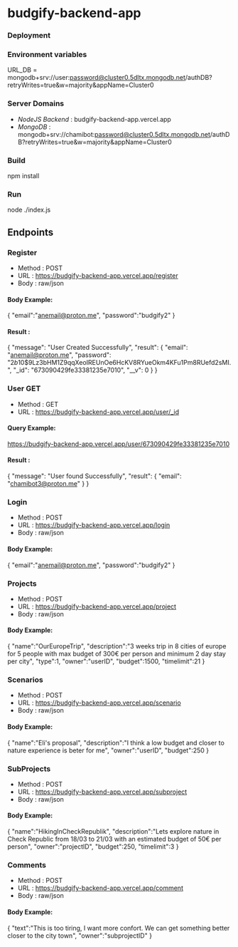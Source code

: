 # budgify-backend-app

### Deployment

### Environment variables
URL_DB = mongodb+srv://user:password@cluster0.5dltx.mongodb.net/authDB?retryWrites=true&w=majority&appName=Cluster0

### Server Domains
- *NodeJS Backend* : budgify-backend-app.vercel.app
- *MongoDB* : mongodb+srv://chamibot:password@cluster0.5dltx.mongodb.net/authDB?retryWrites=true&w=majority&appName=Cluster0

### Build
npm install

### Run 
node ./index.js


## Endpoints

### Register

- Method : POST
- URL : https://budgify-backend-app.vercel.app/register
- Body : raw/json

#### Body Example:
{
    "email":"anemail@proton.me",
    "password":"budgify2"
}

#### Result :
{
    "message": "User Created Successfully",
    "result": {
        "email": "anemail@proton.me",
        "password": "$2b$10$9Lz3bHM1Z9qqXeoIREUnOe6HcKV8RYueOkm4KFu1Pm8RUefd2sMI.",
        "_id": "673090429fe33381235e7010",
        "__v": 0
    }
}

### User GET

- Method : GET
- URL : https://budgify-backend-app.vercel.app/user/_id

#### Query Example:
https://budgify-backend-app.vercel.app/user/673090429fe33381235e7010

#### Result :
{
    "message": "User found Successfully",
    "result": {
        "email": "chamibot3@proton.me"
    }
}

### Login

- Method : POST
- URL : https://budgify-backend-app.vercel.app/login
- Body : raw/json

#### Body Example:
{
    "email":"anemail@proton.me",
    "password":"budgify2"
}


### Projects

- Method : POST
- URL : https://budgify-backend-app.vercel.app/project
- Body : raw/json

#### Body Example:
{
    "name":"OurEuropeTrip",
    "description":"3 weeks trip in 8 cities of europe for 5 people with max budget of 300€ per person and minimum 2 day stay per city",
    "type":1,
    "owner":"userID",
    "budget":1500,
    "timelimit":21
}


### Scenarios

- Method : POST
- URL : https://budgify-backend-app.vercel.app/scenario
- Body : raw/json

#### Body Example:
{
    "name":"Eli's proposal",
    "description":"I think a low budget and closer to nature experience is beter for me",
    "owner":"userID",
    "budget":250
}


### SubProjects

- Method : POST
- URL : https://budgify-backend-app.vercel.app/subproject
- Body : raw/json

#### Body Example:
{
    "name":"HikingInCheckRepublik",
    "description":"Lets explore nature in Check Republic from 18/03 to 21/03 with an estimated budget of 50€ per person",
    "owner":"projectID",
    "budget":250,
    "timelimit":3
}


### Comments

- Method : POST
- URL : https://budgify-backend-app.vercel.app/comment
- Body : raw/json

#### Body Example:
{
    "text":"This is too tiring, I want more confort. We can get something better closer to the city town",
    "owner":"subprojectID"
}
